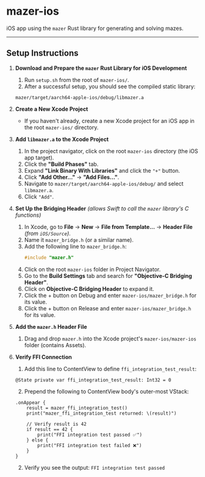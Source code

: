 # mazer-ios
iOS app using the `mazer` Rust library for generating and solving mazes.

---

## Setup Instructions
1. **Download and Prepare the `mazer` Rust Library for iOS Development**
    1. Run `setup.sh` from the root of `mazer-ios/`. 
    2. After a successful setup, you should see the compiled static library:  
      ```
      mazer/target/aarch64-apple-ios/debug/libmazer.a
      ```

2. **Create a New Xcode Project**
    - If you haven't already, create a new Xcode project for an iOS app in the root `mazer-ios/` directory.

3. **Add `libmazer.a` to the Xcode Project**
    1. In the project navigator, click on the root `mazer-ios` directory (the iOS app target).
    2. Click the **"Build Phases"** tab.
    3. Expand **"Link Binary With Libraries"** and click the `"+"` button.
    4. Click **"Add Other..."** → **"Add Files..."**.
    5. Navigate to `mazer/target/aarch64-apple-ios/debug/` and select `libmazer.a`.
    6. Click `"Add"`.

4. **Set Up the Bridging Header** *(allows Swift to call the `mazer` library's C functions)*
    1. In Xcode, go to **File** → **New** → **File from Template...** → **Header File** *(from `iOS/Source`)*.
    2. Name it `mazer_bridge.h` (or a similar name).
    3. Add the following line to `mazer_bridge.h`:
       ```c
       #include "mazer.h"
       ```
    4. Click on the root `mazer-ios` folder in Project Navigator. 
    5. Go to the **Build Settings** tab and search for **"Objective-C Bridging Header"**.
    6. Click on **Objective-C Bridging Header** to expand it.
    7. Click the + button on Debug and enter `mazer-ios/mazer_bridge.h` for its value. 
    8. Click the + button on Release and enter `mazer-ios/mazer_bridge.h` for its value. 

5. **Add the `mazer.h` Header File**
    1. Drag and drop `mazer.h` into the Xcode project's `mazer-ios/mazer-ios` folder (contains Assets).

6. **Verify FFI Connection**
    1. Add this line to ContentView to define `ffi_integration_test_result`:
    ```
    @State private var ffi_integration_test_result: Int32 = 0
    ```
    2. Prepend the following to ContentView body's outer-most VStack:
    ```
    .onAppear {
        result = mazer_ffi_integration_test()
        print("mazer_ffi_integration_test returned: \(result)")
           
        // Verify result is 42
        if result == 42 {
            print("FFI integration test passed ✅")
        } else {
            print("FFI integration test failed ❌")
        }
    }
    ``` 

    2. Verify you see the output: `FFI integration test passed`
